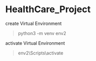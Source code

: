 # HealthCare_Project

create Virtual Environment

> python3 -m venv env2

activate Virtual Environment

> env2\Scripts\activate
